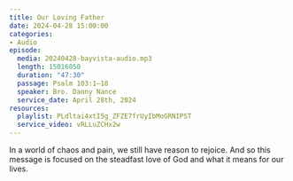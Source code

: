 ```yaml
---
title: Our Loving Father
date: 2024-04-28 15:00:00
categories:
- Audio
episode:
  media: 20240428-bayvista-audio.mp3
  length: 15016050
  duration: "47:30"
  passage: Psalm 103:1–18
  speaker: Bro. Danny Nance
  service_date: April 28th, 2024
resources:
  playlist: PLdltai4xtI5g_ZFZE7frUyIbMoGRNIPST
  service_video: vRLLuZCHx2w
---
```

In a world of chaos and pain, we still have reason to rejoice. And so this message is focused on
the steadfast love of God and what it means for our lives.